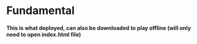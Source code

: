 # Fundamental
#### This is what deployed, can also be downloaded to play offline (will only need to open index.html file)
